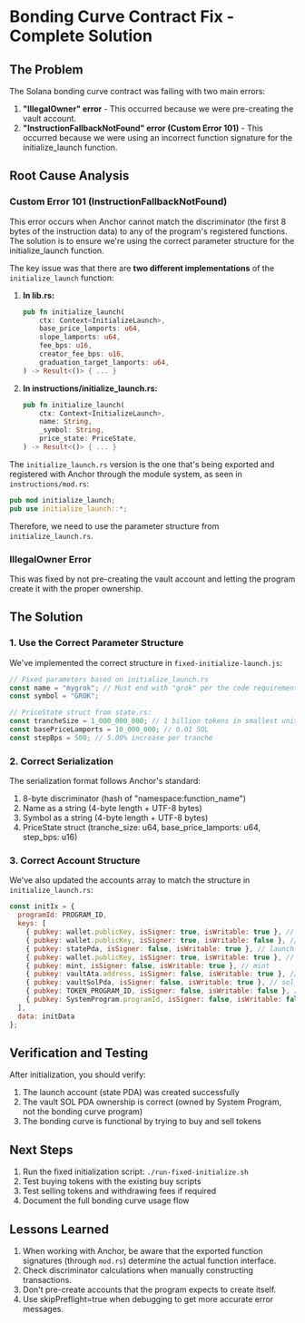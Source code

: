 # Bonding Curve Contract Fix - Complete Solution

## The Problem
The Solana bonding curve contract was failing with two main errors:

1. **"IllegalOwner" error** - This occurred because we were pre-creating the vault account.
2. **"InstructionFallbackNotFound" error (Custom Error 101)** - This occurred because we were using an incorrect function signature for the initialize_launch function.

## Root Cause Analysis

### Custom Error 101 (InstructionFallbackNotFound)
This error occurs when Anchor cannot match the discriminator (the first 8 bytes of the instruction data) to any of the program's registered functions. The solution is to ensure we're using the correct parameter structure for the initialize_launch function.

The key issue was that there are **two different implementations** of the `initialize_launch` function:

1. **In lib.rs:**
   ```rust
   pub fn initialize_launch(
       ctx: Context<InitializeLaunch>,
       base_price_lamports: u64,
       slope_lamports: u64,
       fee_bps: u16,
       creator_fee_bps: u16,
       graduation_target_lamports: u64,
   ) -> Result<()> { ... }
   ```

2. **In instructions/initialize_launch.rs:**
   ```rust
   pub fn initialize_launch(
       ctx: Context<InitializeLaunch>,
       name: String,
       _symbol: String,
       price_state: PriceState,
   ) -> Result<()> { ... }
   ```

The `initialize_launch.rs` version is the one that's being exported and registered with Anchor through the module system, as seen in `instructions/mod.rs`:

```rust
pub mod initialize_launch;
pub use initialize_launch::*;
```

Therefore, we need to use the parameter structure from `initialize_launch.rs`.

### IllegalOwner Error
This was fixed by not pre-creating the vault account and letting the program create it with the proper ownership.

## The Solution

### 1. Use the Correct Parameter Structure
We've implemented the correct structure in `fixed-initialize-launch.js`:

```javascript
// Fixed parameters based on initialize_launch.rs
const name = "mygrok"; // Must end with "grok" per the code requirement
const symbol = "GROK";

// PriceState struct from state.rs:
const trancheSize = 1_000_000_000; // 1 billion tokens in smallest units
const basePriceLamports = 10_000_000; // 0.01 SOL
const stepBps = 500; // 5.00% increase per tranche
```

### 2. Correct Serialization
The serialization format follows Anchor's standard:

1. 8-byte discriminator (hash of "namespace:function_name")
2. Name as a string (4-byte length + UTF-8 bytes)
3. Symbol as a string (4-byte length + UTF-8 bytes)
4. PriceState struct (tranche_size: u64, base_price_lamports: u64, step_bps: u16)

### 3. Correct Account Structure
We've also updated the accounts array to match the structure in `initialize_launch.rs`:

```javascript
const initIx = {
  programId: PROGRAM_ID,
  keys: [
    { pubkey: wallet.publicKey, isSigner: true, isWritable: true }, // global_config 
    { pubkey: wallet.publicKey, isSigner: true, isWritable: false }, // admin
    { pubkey: statePda, isSigner: false, isWritable: true }, // launch (not authorityPda)
    { pubkey: wallet.publicKey, isSigner: true, isWritable: true }, // creator
    { pubkey: mint, isSigner: false, isWritable: true }, // mint
    { pubkey: vaultAta.address, isSigner: false, isWritable: true }, // curve_vault
    { pubkey: vaultSolPda, isSigner: false, isWritable: true }, // sol_vault
    { pubkey: TOKEN_PROGRAM_ID, isSigner: false, isWritable: false }, // token_program
    { pubkey: SystemProgram.programId, isSigner: false, isWritable: false }, // system_program
  ],
  data: initData
};
```

## Verification and Testing

After initialization, you should verify:
1. The launch account (state PDA) was created successfully
2. The vault SOL PDA ownership is correct (owned by System Program, not the bonding curve program)
3. The bonding curve is functional by trying to buy and sell tokens

## Next Steps

1. Run the fixed initialization script: `./run-fixed-initialize.sh`
2. Test buying tokens with the existing buy scripts
3. Test selling tokens and withdrawing fees if required
4. Document the full bonding curve usage flow

## Lessons Learned

1. When working with Anchor, be aware that the exported function signatures (through `mod.rs`) determine the actual function interface.
2. Check discriminator calculations when manually constructing transactions.
3. Don't pre-create accounts that the program expects to create itself.
4. Use skipPreflight=true when debugging to get more accurate error messages.

